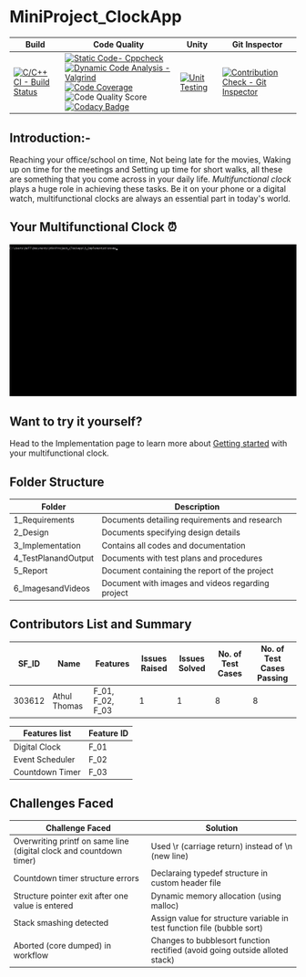 # MiniProject_ClockApp

Build | Code Quality | Unity | Git Inspector |
|---------|------------|-----------|---------|
|[![C/C++ CI - Build Status](https://github.com/thomasathul/STEPin_MiniProject/actions/workflows/c-cpp.yml/badge.svg)](https://github.com/thomasathul/STEPin_MiniProject/actions/workflows/c-cpp.yml)         |[![Static Code- Cppcheck](https://github.com/thomasathul/STEPin_MiniProject/actions/workflows/cppcheck.yml/badge.svg)](https://github.com/thomasathul/STEPin_MiniProject/actions/workflows/cppcheck.yml)   [![Dynamic Code Analysis - Valgrind](https://github.com/thomasathul/STEPin_MiniProject/actions/workflows/valgrind.yml/badge.svg)](https://github.com/thomasathul/STEPin_MiniProject/actions/workflows/valgrind.yml)  [![Code Coverage](https://github.com/thomasathul/STEPin_MiniProject/actions/workflows/coverage.yml/badge.svg)](https://github.com/thomasathul/STEPin_MiniProject/actions/workflows/coverage.yml) <br /> ![Code Quality Score](https://www.code-inspector.com/project/24710/score/svg)    [![Codacy Badge](https://app.codacy.com/project/badge/Grade/03f90b4decf241dfa7fa763571153df1)](https://www.codacy.com/gh/thomasathul/STEPin_MiniProject/dashboard?utm_source=github.com&amp;utm_medium=referral&amp;utm_content=thomasathul/STEPin_MiniProject&amp;utm_campaign=Badge_Grade)    | [![Unit Testing](https://github.com/thomasathul/STEPin_MiniProject/actions/workflows/unity.yml/badge.svg)](https://github.com/thomasathul/STEPin_MiniProject/actions/workflows/unity.yml)          | [![Contribution Check - Git Inspector](https://github.com/thomasathul/STEPin_MiniProject/actions/workflows/gitinspector.yml/badge.svg)](https://github.com/thomasathul/STEPin_MiniProject/actions/workflows/gitinspector.yml)        |     

## Introduction:-

  Reaching your office/school on time, Not being late for the movies, Waking up on time for the meetings and Setting up time for short walks, all these are something that you come across in your daily life. *Multifunctional clock* plays a huge role in achieving these tasks. Be it on your phone or a digital watch, multifunctional clocks are always an essential part in today's world.




## Your Multifunctional Clock :alarm_clock: 

![Home Screen](/6_ImagesandVideos/homescreen.gif)

## Want to try it yourself? 
Head to the Implementation page to learn more about [Getting started](3_Implementation/README.md) with your multifunctional clock.


## Folder Structure

Folder                      | Description
----------------------------| -----------------------------------------
1_Requirements              | Documents detailing requirements and research
2_Design                    | Documents specifying design details
3_Implementation            | Contains all codes and documentation
4_TestPlanandOutput         | Documents with test plans and procedures
5_Report                    | Document containing the report of the project
6_ImagesandVideos           | Document with images and videos regarding project

## Contributors List and Summary
| SF_ID | Name | Features |Issues Raised | Issues Solved | No. of Test Cases | No. of Test Cases Passing |
|-----|-----|----|------|-----|-----|-----|
| 303612 | Athul Thomas |F_01, F_02, F_03  | 1  | 1 | 8 | 8 |

|Features list|  Feature ID|
|-------------|----------|
|Digital Clock|  F_01|
|Event Scheduler| F_02|
|Countdown Timer| F_03|
## Challenges Faced 
| Challenge Faced | Solution |
|-----------------|--------------------|
| Overwriting printf on same line (digital clock and countdown timer) | Used \r (carriage return) instead of \n (new line) |
| Countdown timer structure errors | Declaraing typedef structure in custom header file |
| Structure pointer exit after one value is entered | Dynamic memory allocation (using malloc) |
| Stack smashing detected  | Assign value for structure variable in test function file  (bubble sort)                     |
| Aborted (core dumped) in workflow |  Changes to bubblesort function rectified (avoid going outside alloted stack)                                                  |

